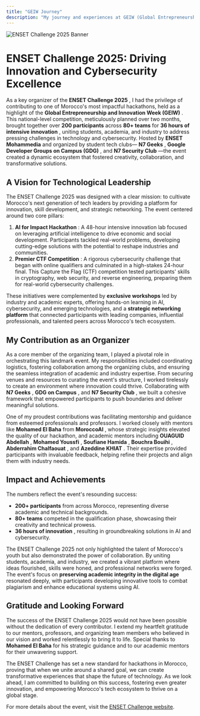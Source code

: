 ```yaml
---
title: "GEIW Journey"
description: "My journey and experiences at GEIW (Global Entrepreneurship and Innovation Week)"
---
```

![ENSET Challenge 2025 Banner](/images/GEIW.jpeg)

# ENSET Challenge 2025: Driving Innovation and Cybersecurity Excellence

As a key organizer of the  **ENSET Challenge 2025** , I had the privilege of contributing to one of Morocco's most impactful hackathons, held as a highlight of the  **Global Entrepreneurship and Innovation Week (GEIW)** . This national-level competition, meticulously planned over two months, brought together over **200 participants** across **80+ teams** for  **36 hours of intensive innovation** , uniting students, academia, and industry to address pressing challenges in technology and cybersecurity. Hosted by **ENSET Mohammedia** and organized by student tech clubs— **N7 Geeks** ,  **Google Developer Groups on Campus (GDG)** , and  **N7 Security Club** —the event created a dynamic ecosystem that fostered creativity, collaboration, and transformative solutions.

## A Vision for Technological Leadership

The ENSET Challenge 2025 was designed with a clear mission: to cultivate Morocco's next generation of tech leaders by providing a platform for innovation, skill development, and strategic networking. The event centered around two core pillars:

1. **AI for Impact Hackathon** : A 48-hour intensive innovation lab focused on leveraging artificial intelligence to drive economic and social development. Participants tackled real-world problems, developing cutting-edge solutions with the potential to reshape industries and communities.
2. **Premier CTF Competition** : A rigorous cybersecurity challenge that began with online qualifiers and culminated in a high-stakes 24-hour final. This Capture the Flag (CTF) competition tested participants' skills in cryptography, web security, and reverse engineering, preparing them for real-world cybersecurity challenges.

These initiatives were complemented by **exclusive workshops** led by industry and academic experts, offering hands-on learning in AI, cybersecurity, and emerging technologies, and a **strategic networking platform** that connected participants with leading companies, influential professionals, and talented peers across Morocco's tech ecosystem.

## My Contribution as an Organizer

As a core member of the organizing team, I played a pivotal role in orchestrating this landmark event. My responsibilities included coordinating logistics, fostering collaboration among the organizing clubs, and ensuring the seamless integration of academic and industry expertise. From securing venues and resources to curating the event's structure, I worked tirelessly to create an environment where innovation could thrive. Collaborating with  **N7 Geeks** ,  **GDG on Campus** , and  **N7 Security Club** , we built a cohesive framework that empowered participants to push boundaries and deliver meaningful solutions.

One of my proudest contributions was facilitating mentorship and guidance from esteemed professionals and professors. I worked closely with mentors like **Mohamed El Baha** from  **MoroccoAI** , whose strategic insights elevated the quality of our hackathon, and academic mentors including  **OUAGUID Abdellah** ,  **Mohamed Youssfi** ,  **Soufiane Hamida** ,  **Bouchra Bouihi** ,  **Abderrahim Chalfaouat** , and  **Azeddine KHIAT** . Their expertise provided participants with invaluable feedback, helping refine their projects and align them with industry needs.

## Impact and Achievements

The numbers reflect the event's resounding success:

* **200+ participants** from across Morocco, representing diverse academic and technical backgrounds.
* **80+ teams** competed in the qualification phase, showcasing their creativity and technical prowess.
* **36 hours of innovation** , resulting in groundbreaking solutions in AI and cybersecurity.

The ENSET Challenge 2025 not only highlighted the talent of Morocco's youth but also demonstrated the power of collaboration. By uniting students, academia, and industry, we created a vibrant platform where ideas flourished, skills were honed, and professional networks were forged. The event's focus on **preserving academic integrity in the digital age** resonated deeply, with participants developing innovative tools to combat plagiarism and enhance educational systems using AI.

## Gratitude and Looking Forward

The success of the ENSET Challenge 2025 would not have been possible without the dedication of every contributor. I extend my heartfelt gratitude to our mentors, professors, and organizing team members who believed in our vision and worked relentlessly to bring it to life. Special thanks to **Mohamed El Baha** for his strategic guidance and to our academic mentors for their unwavering support.

The ENSET Challenge has set a new standard for hackathons in Morocco, proving that when we unite around a shared goal, we can create transformative experiences that shape the future of technology. As we look ahead, I am committed to building on this success, fostering even greater innovation, and empowering Morocco's tech ecosystem to thrive on a global stage.

For more details about the event, visit the [ENSET Challenge website](https://enset-challenge.enset.ma/).
